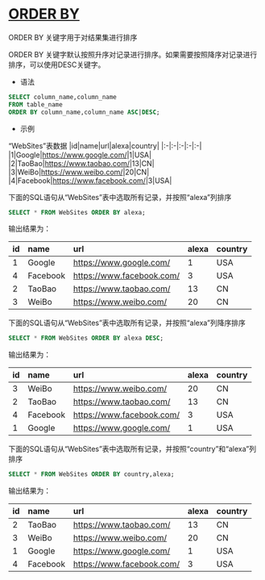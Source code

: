# [ORDER BY](https://docs.microsoft.com/zh-cn/sql/t-sql/queries/select-order-by-clause-transact-sql?view=sql-server-ver15)

ORDER BY 关键字用于对结果集进行排序

ORDER BY 关键字默认按照升序对记录进行排序。如果需要按照降序对记录进行排序，可以使用DESC关键字。

- 语法

```sql
SELECT column_name,column_name 
FROM table_name 
ORDER BY column_name,column_name ASC|DESC;
```

- 示例

“WebSites”表数据
|id|name|url|alexa|country|
|:-|:-|:-|:-|:-|
|1|Google|<https://www.google.com/>|1|USA|
|2|TaoBao|<https://www.taobao.com/>|13|CN|
|3|WeiBo|<https://www.weibo.com/>|20|CN|
|4|Facebook|<https://www.facebook.com/>|3|USA|

下面的SQL语句从“WebSites”表中选取所有记录，并按照“alexa”列排序

```sql
SELECT * FROM WebSites ORDER BY alexa;
```

输出结果为：

|id|name|url|alexa|country|
|:-|:-|:-|:-|:-|
|1|Google|<https://www.google.com/>|1|USA|
|4|Facebook|<https://www.facebook.com/>|3|USA|
|2|TaoBao|<https://www.taobao.com/>|13|CN|
|3|WeiBo|<https://www.weibo.com/>|20|CN|

下面的SQL语句从“WebSites”表中选取所有记录，并按照“alexa”列降序排序

```sql
SELECT * FROM WebSites ORDER BY alexa DESC;
```

输出结果为：

|id|name|url|alexa|country|
|:-|:-|:-|:-|:-|
|3|WeiBo|<https://www.weibo.com/>|20|CN|
|2|TaoBao|<https://www.taobao.com/>|13|CN|
|4|Facebook|<https://www.facebook.com/>|3|USA|
|1|Google|<https://www.google.com/>|1|USA|

下面的SQL语句从“WebSites”表中选取所有记录，并按照“country”和“alexa”列排序

```sql
SELECT * FROM WebSites ORDER BY country,alexa;
```

输出结果为：

|id|name|url|alexa|country|
|:-|:-|:-|:-|:-|
|2|TaoBao|<https://www.taobao.com/>|13|CN|
|3|WeiBo|<https://www.weibo.com/>|20|CN|
|1|Google|<https://www.google.com/>|1|USA|
|4|Facebook|<https://www.facebook.com/>|3|USA|

